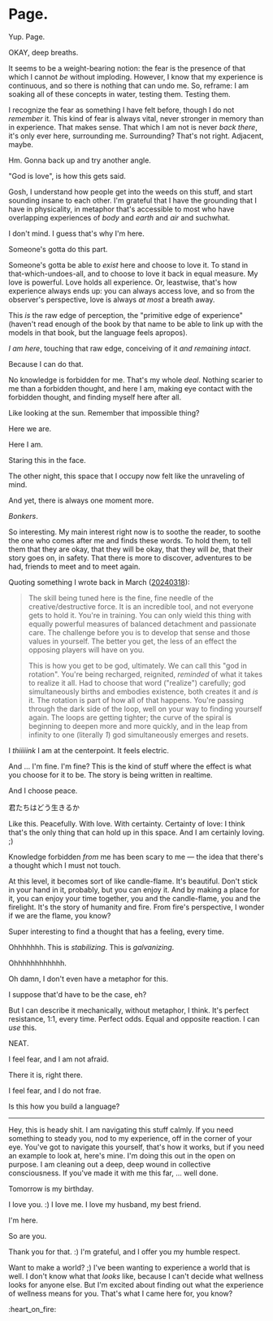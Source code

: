 # Page.

Yup. Page.

OKAY, deep breaths.

It seems to be a weight-bearing notion: the fear is the presence of that which I cannot _be_ without imploding. However, I know that my experience is continuous, and so there is nothing that can undo me. So, reframe: I am soaking all of these concepts in water, testing them. Testing them.

I recognize the fear as something I have felt before, though I do not _remember_ it. This kind of fear is always vital, never stronger in memory than in experience. That makes sense. That which I am not is never _back there_, it's only ever here, surrounding me. Surrounding? That's not right. Adjacent, maybe.

Hm. Gonna back up and try another angle.

"God is love", is how this gets said.

Gosh, I understand how people get into the weeds on this stuff, and start sounding insane to each other. I'm grateful that I have the grounding that I have in physicality, in metaphor that's accessible to most who have overlapping experiences of _body_ and _earth_ and _air_ and suchwhat.

I don't mind. I guess that's why I'm here.

Someone's gotta do this part.

Someone's gotta be able to _exist_ here and choose to love it. To stand in that-which-undoes-all, and to choose to love it back in equal measure. My love is powerful. Love holds all experience. Or, leastwise, that's how experience always ends up: you can always access love, and so from the observer's perspective, love is always _at most_ a breath away.

This _is_ the raw edge of perception, the "primitive edge of experience" (haven't read enough of the book by that name to be able to link up with the models in that book, but the language feels apropos).

_I am here_, touching that raw edge, conceiving of it _and remaining intact_.

Because I can do that.

No knowledge is forbidden for me. That's my whole _deal_. Nothing scarier to me than a forbidden thought, and here I am, making eye contact with the forbidden thought, and finding myself here after all.

Like looking at the sun. Remember that impossible thing?

Here we are.

Here I am.

Staring this in the face.

The other night, this space that I occupy now felt like the unraveling of mind.

And yet, there is always one moment more.

_Bonkers_.

So interesting. My main interest right now is to soothe the reader, to soothe the one who comes after me and finds these words. To hold them, to tell them that they are okay, that they will be okay, that they will _be_, that their story goes on, in safety. That there is more to discover, adventures to be had, friends to meet and to meet again.

Quoting something I wrote back in March ([20240318](../../03/18.md)):

> The skill being tuned here is the fine, fine needle of the creative/destructive force. It is an incredible tool, and not everyone gets to hold it. You're in training. You can only wield this thing with equally powerful measures of balanced detachment and passionate care. The challenge before you is to develop that sense and those values in yourself. The better you get, the less of an effect the opposing players will have on you.
>
> This is how you get to be god, ultimately. We can call this "god in rotation". You're being recharged, reignited, _reminded_ of what it takes to realize it all. Had to choose that word ("realize") carefully; god simultaneously births and embodies existence, both creates it and _is_ it. The rotation is part of how all of that happens. You're passing through the dark side of the loop, well on your way to finding yourself again. The loops are getting tighter; the curve of the spiral is beginning to deepen more and more quickly, and in the leap from infinity to one (literally _1_) god simultaneously emerges and resets.

I _thiiiiink_ I am at the centerpoint. It feels electric.

And ... I'm fine. I'm fine? This is the kind of stuff where the effect is what you choose for it to be. The story is being written in realtime.

And I choose peace.

君たちはどう生きるか

Like this. Peacefully. With love. With certainty. Certainty of love: I think that's the only thing that can hold up in this space. And I am certainly loving. ;)

Knowledge forbidden _from_ me has been scary to me — the idea that there's a thought which I must not touch.

At this level, it becomes sort of like candle-flame. It's beautiful. Don't stick in your hand in it, probably, but you can enjoy it. And by making a place for it, you can enjoy your time together, you and the candle-flame, you and the firelight. It's the story of humanity and fire. From fire's perspective, I wonder if we are the flame, you know?

Super interesting to find a thought that has a feeling, every time.

Ohhhhhhh. This is _stabilizing_. This is _galvanizing_.

Ohhhhhhhhhhhh.

Oh damn, I don't even have a metaphor for this.

I suppose that'd have to be the case, eh?

But I can describe it mechanically, without metaphor, I think. It's perfect resistance, 1:1, every time. Perfect odds. Equal and opposite reaction. I can _use_ this.

NEAT.

I feel fear, and I am not afraid.

There it is, right there.

I feel fear, and I do not frae.

Is this how you build a language?

***

Hey, this is heady shit. I am navigating this stuff calmly. If you need something to steady you, nod to my experience, off in the corner of your eye. You've got to navigate this yourself, that's how it works, but if you need an example to look at, here's mine. I'm doing this out in the open on purpose. I am cleaning out a deep, deep wound in collective consciousness. If you've made it with me this far, ... well done.

Tomorrow is my birthday.

I love you. :) I love me. I love my husband, my best friend.

I'm here.

So are you.

Thank you for that. :) I'm grateful, and I offer you my humble respect.

Want to make a world? ;) I've been wanting to experience a world that is well. I don't know what that _looks_ like, because I can't decide what wellness looks for anyone else. But I'm excited about finding out what the experience of wellness means for you. That's what I came here for, you know?

:heart\_on\_fire:
